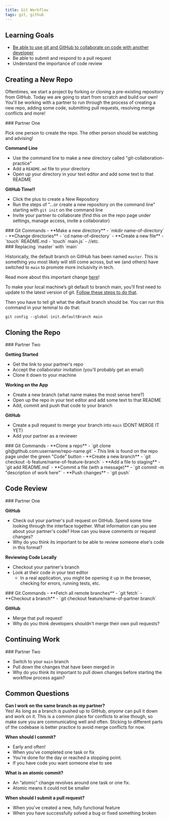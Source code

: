```yaml
---
title: Git Workflow
tags: git, github
---
```


## Learning Goals
- [Be able to use git and GitHub to collaborate on code with another developer](https://frontend.turing.io/lessons/module-1/dev-skills-git-team-workflow.html)
- Be able to submit and respond to a pull request
- Understand the importance of code review

## Creating a New Repo

Oftentimes, we start a project by forking or cloning a pre-existing repository from GitHub. Today we are going to start from scratch and build our own! You'll be working with a partner to run through the process of creating a new repo, adding some code, submitting pull requests, resolving merge conflicts and more!

<section class="checks-for-understanding">
### Partner One

Pick one person to create the repo. The other person should be watching and advising!

**Command Line**
- Use the command line to make a new directory called "git-collaboration-practice"
- Add a `README.md` file to your directory 
- Open up your directory in your text editor and add some text to that README

**GitHub Time!!**
- Click the plus to create a New Repository
- Run the steps of "…or create a new repository on the command line" starting with `git init` on the command line
- Invite your partner to collaborate (find this on the repo page under settings, manage access, invite a collaborator)
</section>

<section class="answer">
### Git Commands 
- **Make a new directory** 
  - `mkdir name-of-directory`
- **Change directories** 
  - `cd name-of-directory`
- **Create a new file** 
  - `touch` README.md
  - `touch` main.js`
  - //etc.
</section>

<section class="note">
### Replacing `master` with `main` 

Historically, the default branch on GitHub has been named `master`. This is something you most likely will still come across, but we (and others) have switched to `main` to promote more inclusivity in tech. 

Read more about this important change [here](https://dev.to/afrodevgirl/replacing-master-with-main-in-github-2fjf)!

To make your local machine’s git default to branch main, you’ll first need to update to the latest version of git. [Follow these steps to do that](https://www.michaelcrump.net/step-by-step-how-to-update-git/).

Then you have to tell git what the default branch should be. You can run this command in your teminal to do that:

`git config --global init.defaultBranch main`
</section>



## Cloning the Repo
<section class="checks-for-understanding">
### Partner Two

**Getting Started**
- Get the link to your partner's repo
- Accept the collaborator invitation (you'll probably get an email)
- Clone it down to your machine

**Working on the App**
- Create a new branch (what name makes the most sense here?)
- Open up the repo in your text editor and add some text to that README
- Add, commit and push that code to your branch

**GitHub**
- Create a pull request to merge your branch into `main` (DONT MERGE IT YET)
- Add your partner as a reviewer

</section>

<section class="answer">
### Git Commands 
- **Clone a repo** 
  - `git clone git@github.com:username/repo-name.git`
  - This link is found on the repo page under the green "Code" button
- **Create a new branch** 
  - `git checkout -b feature/name-of-feature-branch`
- **Add a file to staging** 
  - `git add README.md`
- **Commit a file (with a message)** 
  - `git commit -m "description of work here"`
- **Push changes** 
  - `git push`
</section>

## Code Review
<section class="checks-for-understanding">
### Partner One

**GitHub**
- Check out your partner's pull request on GitHub. Spend some time looking through the interface together. What information can you see about your partner's code? How can you leave comments or request changes?
- Why do you think its important to be able to review someone else's code in this format?

**Reviewing Code Locally**
- Checkout your partner's branch
- Look at their code in your text editor
  - In a real application, you might be opening it up in the browser, checking for errors, running tests, etc.

<section class="answer">
### Git Commands 
- **Fetch all remote branches** 
  - `git fetch`
- **Checkout a branch** 
  - `git checkout feature/name-of-partner branch`
</section>

**GitHub**
- Merge that pull request!
- Why do you think developers shouldn't merge their own pull requests? 
</section>

## Continuing Work
<section class="checks-for-understanding">
### Partner Two

- Switch to your `main` branch
- Pull down the changes that have been merged in
- Why do you think its important to pull down changes before starting the workflow process again?
</section>

## Common Questions
**Can I work on the same branch as my partner?**  
Yes! As long as a branch is pushed up to GitHub, _anyone_ can pull it down and work on it. This is a common place for conflicts to arise though, so make sure you are communicating well and often. Sticking to different parts of the codebase is better practice to avoid merge conflicts for now.

**When should I commit?**
- Early and often! 
- When you've completed one task or fix 
- You're done for the day or reached a stopping point.
- If you have code you want someone else to see

**What is an atomic commit?**
- An “atomic” change revolves around one task or one fix.
- Atomic means it could not be smaller 

**When should I submit a pull request?**
- When you've created a new, fully functional feature
- When you have successfully solved a bug or fixed something broken


